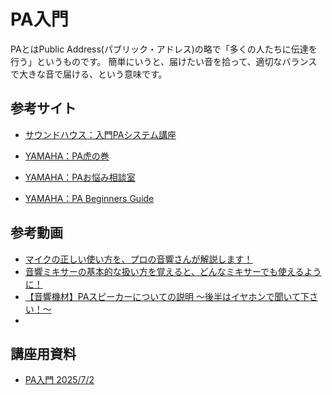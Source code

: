# PA入門

PAとはPublic Address(パブリック・アドレス)の略で「多くの人たちに伝達を行う」というものです。
簡単にいうと、届けたい音を拾って、適切なバランスで大きな音で届ける、という意味です。

## 参考サイト
- [サウンドハウス：入門PAシステム講座](https://www.soundhouse.co.jp/howto/pa/index.php)
 
- [YAMAHA：PA虎の巻](https://jp.yamaha.com/products/contents/proaudio/musicianspa/consultant/toranomaki/index.html)
- [YAMAHA：PAお悩み相談室](https://jp.yamaha.com/products/contents/proaudio/musicianspa/consultant/)
- [YAMAHA：PA Beginners Guide](https://jp.yamaha.com/products/contents/proaudio/musicianspa/beginer_guide.html)

## 参考動画
- [マイクの正しい使い方を、プロの音響さんが解説します！](https://www.youtube.com/watch?v=dJKLIgWmpFA)
- [音響ミキサーの基本的な扱い方を覚えると、どんなミキサーでも使えるように！](https://www.youtube.com/watch?v=VEPXzsQUufA)
- [【音響機材】PAスピーカーについての説明 〜後半はイヤホンで聞いて下さい！〜](https://www.youtube.com/watch?v=4QbSDC_sEjs)
- 


## 講座用資料
- [PA入門 2025/7/2](./introduction_to_pa.md)